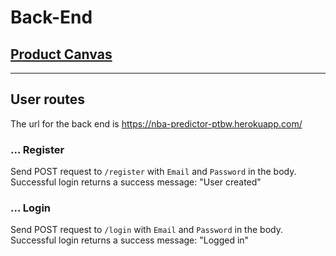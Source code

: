 # Back-End

## [Product Canvas](https://docs.google.com/document/d/1z3BFj_7hLsaiud0UPYfc6-ig1RH5ubZBf_IOrjp3jy0/edit)

---

## User routes

The url for the back end is <https://nba-predictor-ptbw.herokuapp.com/>

### ... Register

Send POST request to `/register` with `Email` and `Password` in the body.
Successful login returns a success message: "User created"

### ... Login

Send POST request to `/login` with `Email` and `Password` in the body.
Successful login returns a success message: "Logged in"
